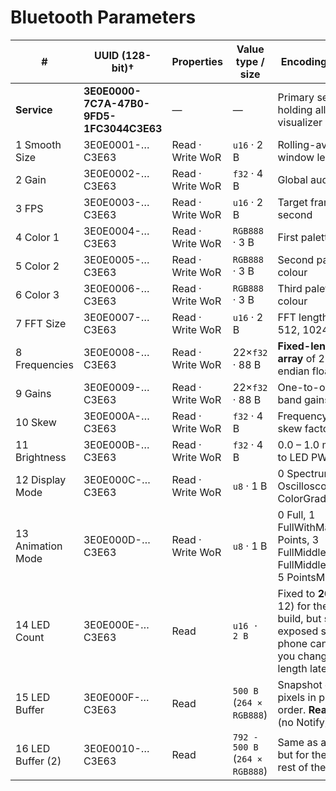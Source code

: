 ﻿
# Bluetooth Parameters

| #                 | UUID (128-bit)†                          | Properties       | Value type / size              | Encoding & notes                                                                                                             |
|-------------------|------------------------------------------|------------------|--------------------------------|------------------------------------------------------------------------------------------------------------------------------|
| **Service**       | **3E0E0000-7C7A-47B0-9FD5-1FC3044C3E63** | —                | —                              | Primary service holding all LED-visualizer settings                                                                          |
| 1 Smooth Size     | 3E0E0001-…C3E63                          | Read · Write WoR | `u16` · 2 B                    | Rolling-average window length                                                                                                |
| 2 Gain            | 3E0E0002-…C3E63                          | Read · Write WoR | `f32` · 4 B                    | Global audio gain                                                                                                            |
| 3 FPS             | 3E0E0003-…C3E63                          | Read · Write WoR | `u16` · 2 B                    | Target frames per second                                                                                                     |
| 4 Color 1         | 3E0E0004-…C3E63                          | Read · Write WoR | `RGB888` · 3 B                 | First palette colour                                                                                                         |
| 5 Color 2         | 3E0E0005-…C3E63                          | Read · Write WoR | `RGB888` · 3 B                 | Second palette colour                                                                                                        |
| 6 Color 3         | 3E0E0006-…C3E63                          | Read · Write WoR | `RGB888` · 3 B                 | Third palette colour                                                                                                         |
| 7 FFT Size        | 3E0E0007-…C3E63                          | Read · Write WoR | `u16` · 2 B                    | FFT length (e.g. 512, 1024)                                                                                                  |
| 8 Frequencies     | 3E0E0008-…C3E63                          | Read · Write WoR | 22×`f32` · 88 B                | **Fixed-length array** of 22 little-endian floats (Hz)                                                                       |
| 9 Gains           | 3E0E0009-…C3E63                          | Read · Write WoR | 22×`f32` · 88 B                | One-to-one per-band gains (linear)                                                                                           |
| 10 Skew           | 3E0E000A-…C3E63                          | Read · Write WoR | `f32` · 4 B                    | Frequency-to-LED skew factor                                                                                                 |
| 11 Brightness     | 3E0E000B-…C3E63                          | Read · Write WoR | `f32` · 4 B                    | 0.0 – 1.0 mapped to LED PWM                                                                                                  |
| 12 Display Mode   | 3E0E000C-…C3E63                          | Read · Write WoR | `u8` · 1 B                     | 0 Spectrum, 1 Oscilloscope, 2 ColorGradient                                                                                  |
| 13 Animation Mode | 3E0E000D-…C3E63                          | Read · Write WoR | `u8` · 1 B                     | 0 Full, 1 FullWithMax, 2 Points, 3 FullMiddle, 4 FullMiddleWithMax, 5 PointsMiddle                                           |
| 14 LED Count      | 3E0E000E-…C3E63                          | Read             | `u16 · 2 B`                    | Fixed to **264** (22 × 12) for the current build, but still exposed so the phone can adapt if you change strip length later. |
| 15 LED Buffer     | 3E0E000F-…C3E63                          | Read             | `500 B` (`264 × RGB888`)       | Snapshot of all pixels in physical order. **Read-only** (no Notify).                                                         |
| 16 LED Buffer (2) | 3E0E0010-…C3E63                          | Read             | `792 - 500 B` (`264 × RGB888`) | Same as above, but for the second rest of the buffer.                                                                        |